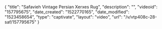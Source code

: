 {
    "title": "Safavieh Vintage Persian Xerxes Rug",
    "description": "",
    "videoid": "157795675",
    "date_created": "1522770165",
    "date_modified": "1523458654",
    "type": "captivate",
    "layout": "video",
    "url": "\/v\/vtp408c-28-saf\/157795675"
}